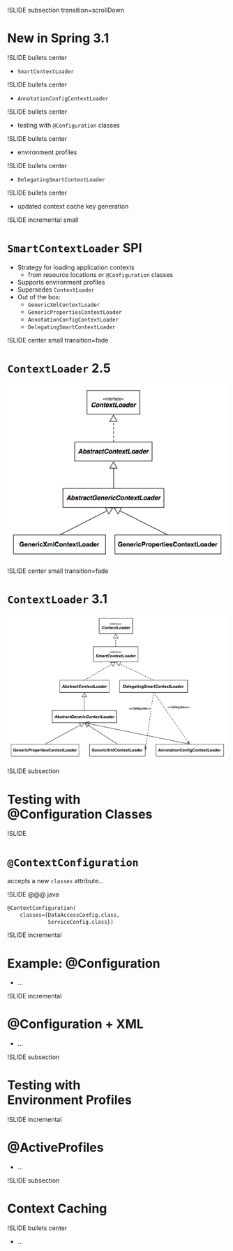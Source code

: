 !SLIDE subsection transition=scrollDown
# New in Spring 3.1


!SLIDE bullets center
* `SmartContextLoader`

!SLIDE bullets center
* `AnnotationConfigContextLoader`

!SLIDE bullets center
* testing with `@Configuration` classes

!SLIDE bullets center
* environment profiles

!SLIDE bullets center
* `DelegatingSmartContextLoader`

!SLIDE bullets center
* updated context cache key generation


!SLIDE incremental small
# `SmartContextLoader` SPI

* Strategy for loading application contexts
  * from resource locations _or_ `@Configuration` classes
* Supports environment profiles
* Supersedes `ContextLoader`
* Out of the box:
  * `GenericXmlContextLoader`
  * `GenericPropertiesContextLoader`
  * `AnnotationConfigContextLoader`
  * `DelegatingSmartContextLoader`


!SLIDE center small transition=fade
# `ContextLoader` 2.5
![Testing-ContextLoader-CD-2.5.png](Testing-ContextLoader-CD-2.5.png)

!SLIDE center small transition=fade
# `ContextLoader` 3.1
![Testing-ContextLoader-CD-3.1.png](Testing-ContextLoader-CD-3.1.png)


!SLIDE subsection
# Testing with<br /> @Configuration Classes


!SLIDE
# `@ContextConfiguration`

accepts a new `classes` attribute...

!SLIDE
	@@@ java

	@ContextConfiguration(
		classes={DataAccessConfig.class,
				 ServiceConfig.class})


!SLIDE incremental
# Example: @Configuration

* ...


!SLIDE incremental
# @Configuration + XML

* ...


!SLIDE subsection
# Testing with<br /> Environment Profiles


!SLIDE incremental
# @ActiveProfiles

* ...


!SLIDE subsection
# Context Caching


!SLIDE bullets center
* ...

